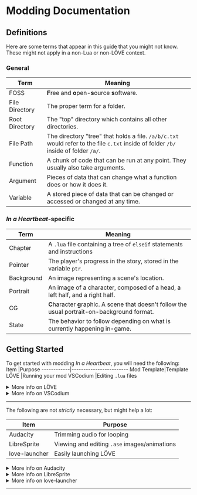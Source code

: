 # Modding Documentation
## Definitions
Here are some terms that appear in this guide that you might not know. These might not apply in a non-Lua or non-LÖVE context.
### General
Term          |Meaning
----          |-----------------------------------------------------------------------------------------------------------------------------------
FOSS          |**F**ree and **o**pen-**s**ource **s**oftware.
File Directory|The proper term for a folder.
Root Directory|The "top" directory which contains all other directories.
File Path     |The directory "tree" that holds a file. `/a/b/c.txt` would refer to the file `c.txt` inside of folder `/b/` inside of folder `/a/`.
Function      |A chunk of code that can be run at any point. They usually also take arguments.
Argument      |Pieces of data that can change what a function does or how it does it.
Variable      |A stored piece of data that can be changed or accessed or changed at any time.
### *In a Heartbeat*-specific
Term      |Meaning
----------|-----------------------------------------------------------------------------------------------
Chapter   |A `.lua` file containing a tree of `elseif` statements and instructions
Pointer   |The player's progress in the story, stored in the variable `ptr`.
Background|An image representing a scene's location.
Portrait  |An image of a character, composed of a head, a left half, and a right half.
CG        |**C**haracter **g**raphic. A scene that doesn't follow the usual portrait-on-background format.
State     |The behavior to follow depending on what is currently happening in-game. 


## Getting Started
To get started with modding *In a Heartbeat*, you will need the following:
Item        |Purpose
------------|------------------------
Mod Template|Template
LÖVE        |Running your mod
VSCodium    |Editing `.lua` files
<details><summary>More info on LÖVE</summary>
LÖVE is a 2D game engine that uses Lua. It is FOSS, and can run on many different platforms.
</details>
<details><summary>More info on VSCodium</summary>
VSCodium is a FOSS fork of Visual Studio Code, a programming-focused text editor with support for almost every text-based programming language.
The original is from Microsoft and contains required telemetry.
</details>

---
The following are not *strictly* necessary, but might help a lot:

Item       |Purpose
-------------|-----------------------------------------
Audacity     |Trimming audio for looping
LibreSprite  |Viewing and editing `.ase` images/animations
love-launcher|Easily launching LÖVE
<details><summary>More info on Audacity</summary>
Audacity is a FOSS audio editor. It supports dozens of file formats, and makes converting between them easy. 
</details>
<details><summary>More info on LibreSprite</summary>
LibreSprite is a FOSS fork of Aseprite, a pixel art-focused image editor. The original is far more feature-packed, and I highly encourage you to purchase it if you like LibreSprite and US$15 to spend.
</details>
<details><summary>More info on love-launcher</summary>
love-launcher is a Visual Studio Code extension that lets you launch an opened folder in LÖVE instead of having to compress it to a .love file or messing with command line parameters.
</details>

---
